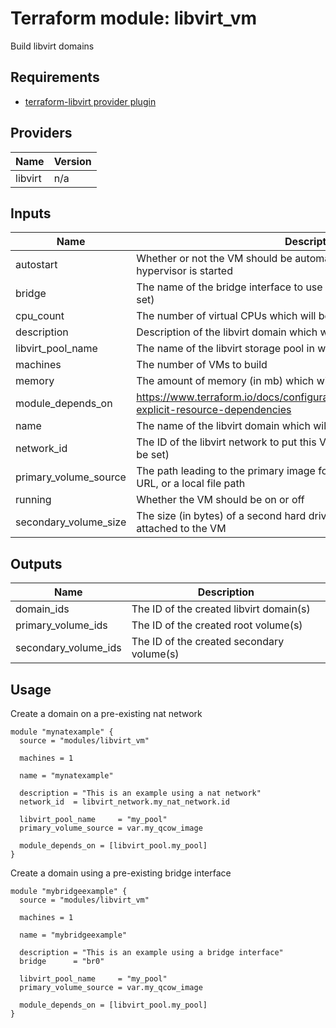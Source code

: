 # Terraform module: libvirt_vm

Build libvirt domains

## Requirements

* [terraform-libvirt provider plugin](https://github.com/dmacvicar/terraform-provider-libvirt)

## Providers

| Name | Version |
|------|---------|
| libvirt | n/a |

## Inputs

| Name | Description | Type | Default | Required |
|------|-------------|------|---------|:--------:|
| autostart | Whether or not the VM should be automatically started when the hypervisor is started | `bool` | `false` | no |
| bridge | The name of the bridge interface to use (Either this or network\_id must be set) | `string` | `null` | no |
| cpu\_count | The number of virtual CPUs which will be allocated | `number` | `1` | no |
| description | Description of the libvirt domain which will be created | `string` | n/a | yes |
| libvirt\_pool\_name | The name of the libvirt storage pool in which the domain will be created | `string` | n/a | yes |
| machines | The number of VMs to build | `number` | `1` | no |
| memory | The amount of memory (in mb) which will be allocated | `number` | `1024` | no |
| module\_depends\_on | https://www.terraform.io/docs/configuration/resources.html#depends_on-explicit-resource-dependencies | `any` | `""` | no |
| name | The name of the libvirt domain which will be created | `string` | n/a | yes |
| network\_id | The ID of the libvirt network to put this VM onto (Either this or bridge must be set) | `string` | `null` | no |
| primary\_volume\_source | The path leading to the primary image for the VM. This can be an HTTP URL, or a local file path | `string` | n/a | yes |
| running | Whether the VM should be on or off | `bool` | `true` | no |
| secondary\_volume\_size | The size (in bytes) of a second hard drive which will be created and attached to the VM | `number` | `10737418240` | no |

## Outputs

| Name | Description |
|------|-------------|
| domain\_ids | The ID of the created libvirt domain(s) |
| primary\_volume\_ids | The ID of the created root volume(s) |
| secondary\_volume\_ids | The ID of the created secondary volume(s) |

## Usage

Create a domain on a pre-existing nat network

```hcl
module "mynatexample" {
  source = "modules/libvirt_vm"

  machines = 1

  name = "mynatexample"

  description = "This is an example using a nat network"
  network_id  = libvirt_network.my_nat_network.id

  libvirt_pool_name     = "my_pool"
  primary_volume_source = var.my_qcow_image

  module_depends_on = [libvirt_pool.my_pool]
}
```

Create a domain using a pre-existing bridge interface

```hcl
module "mybridgeexample" {
  source = "modules/libvirt_vm"

  machines = 1

  name = "mybridgeexample"

  description = "This is an example using a bridge interface"
  bridge      = "br0"

  libvirt_pool_name     = "my_pool"
  primary_volume_source = var.my_qcow_image

  module_depends_on = [libvirt_pool.my_pool]
}
```
